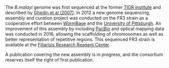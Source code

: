 [//]: # (Created by ./bin/manage_files.pl from ./species/Brugia_malayi/PRJNA10729/Brugia_malayi_PRJNA10729.assembly.html on Thu Jun 11 13:43:26 2020)
The _B.malayi_ genome was first sequenced at the former [TIGR institute](http://www.jcvi.org/) and described by [Ghedin et al (2007)](http://europepmc.org/abstract/MED/17885136). In 2012 a new genome sequencing, assembly and curation project was conducted on the FR3 strain as a cooperative effort between [WormBase](http://www.wormbase.org/) and the [University of Pittsburgh](http://www.pitt.edu/). An improvement of this assembly by including [PacBio](http://www.pacb.com/) and optical mapping data was conducted in 2016, allowing the scaffolding of chromosomes as well as better representation of repetitive regions. This sequenced FR3 strain is available at the [Filiarisis Research Reagent Center](http://www.filariasiscenter.org/).

 A publication covering the new assembly is in progress, and the consortium reserves itself the right of first publication.
